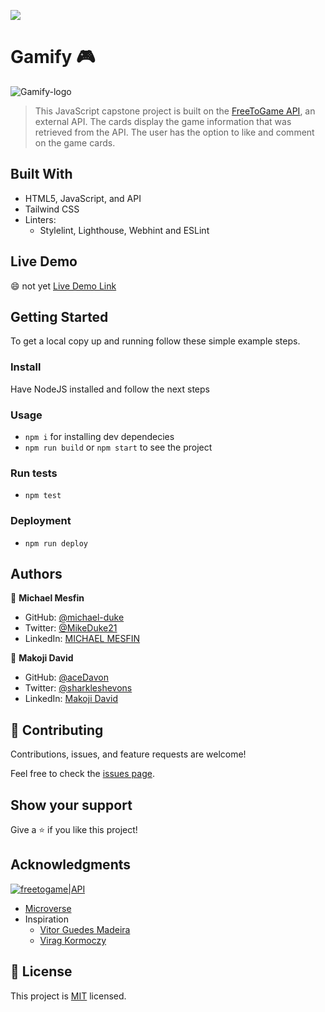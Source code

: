![](https://img.shields.io/badge/Microverse-blueviolet)

# Gamify :video_game:
![Gamify-logo](https://user-images.githubusercontent.com/84629565/187074059-173cac56-c479-4ebb-aeeb-888d98c04ab5.png)
> This JavaScript capstone project is built on the [FreeToGame API](https://www.freetogame.com/api-doc), an external API. The cards display the game information that was retrieved from the API. The user has the option to like and comment on the game cards.


## Built With

- HTML5, JavaScript, and API
- Tailwind CSS
- Linters:
  - Stylelint, Lighthouse, Webhint and ESLint

## Live Demo 

:smile: not yet [Live Demo Link](https://livedemo.com)

## Getting Started

To get a local copy up and running follow these simple example steps.
### Install
Have NodeJS installed and follow the next steps
### Usage
- `npm i` for installing dev dependecies
- `npm run build` or `npm start` to see the project
### Run tests
- `npm test`
### Deployment
- `npm run deploy`

## Authors

👤 **Michael Mesfin**

- GitHub: [@michael-duke](https://github.com/michael-duke)
- Twitter: [@MikeDuke21](https://twitter.com/MikeDuke21)
- LinkedIn: [MICHAEL MESFIN](https://www.linkedin.com/in/michael-21-duke/)

👤 **Makoji David**

- GitHub: [@aceDavon](https://github.com/aceDavon)
- Twitter: [@sharkleshevons](https://twitter.com/sharkleshevon)
- LinkedIn: [Makoji David](https://www.linkedin.com/in/david-makoji-b6090971/)


## 🤝 Contributing

Contributions, issues, and feature requests are welcome!

Feel free to check the [issues page](../../issues/).

## Show your support

Give a ⭐️ if you like this project!

## Acknowledgments
[![freetogame|API](https://user-images.githubusercontent.com/84629565/187097678-aefa5779-97c2-46f4-9f3f-8c0ae79bf0cd.png)](https://www.freetogame.com/api-doc)
- [Microverse](https://microverse.org)
- Inspiration
  - [Vitor Guedes Madeira](https://github.com/Vitor-Guedes-Madeira)
  - [Virag Kormoczy](https://github.com/virag-ky)

## 📝 License

This project is [MIT](./MIT.md) licensed.
